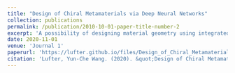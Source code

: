 ```yaml
---
title: "Design of Chiral Metamaterials via Deep Neural Networks"
collection: publications
permalink: /publication/2010-10-01-paper-title-number-2
excerpt: 'A possibility of designing material geometry using integrated machine learning models and optimization methods.'
date: 2020-11-01
venue: 'Journal 1'
paperurl: 'https://lufter.github.io/files/Design_of_Chiral_Metamaterials_via_Deep_Neural_Networks.pdf'
citation: 'Lufter, Yun-Che Wang. (2020). &quot;Design of Chiral Metamaterials via Deep Neural Networks&quot; <i>44th National Conference on Theoretical and Applied Mechanics (CTAM2020)</i>.'
---
```

<!-- This paper is about the number 1. The number 2 is left for future work. -->

<!-- [Download paper here](http://academicpages.github.io/files/paper2.pdf) -->
<!-- Recommended citation: Your Name, You. (2009). "Paper Title Number 1." <i>Journal 1</i>. 1(1). -->